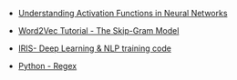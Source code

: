 * [Understanding Activation Functions in Neural Networks](https://medium.com/the-theory-of-everything/understanding-activation-functions-in-neural-networks-9491262884e0)

* [Word2Vec Tutorial - The Skip-Gram Model](http://mccormickml.com/2016/04/19/word2vec-tutorial-the-skip-gram-model/)

* [IRIS- Deep Learning & NLP training code](https://github.com/mukulmalik18/dl_workshop)

* [Python - Regex](https://www.coursera.org/learn/python-network-data/lecture/bMyWb/11-1-regular-expressions)

